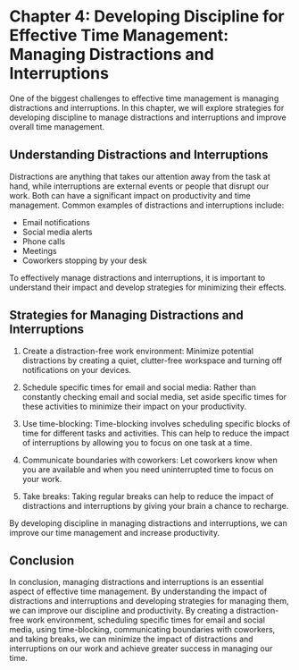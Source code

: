 Chapter 4: Developing Discipline for Effective Time Management: Managing Distractions and Interruptions
=======================================================================================================

One of the biggest challenges to effective time management is managing distractions and interruptions. In this chapter, we will explore strategies for developing discipline to manage distractions and interruptions and improve overall time management.

Understanding Distractions and Interruptions
--------------------------------------------

Distractions are anything that takes our attention away from the task at hand, while interruptions are external events or people that disrupt our work. Both can have a significant impact on productivity and time management. Common examples of distractions and interruptions include:

* Email notifications
* Social media alerts
* Phone calls
* Meetings
* Coworkers stopping by your desk

To effectively manage distractions and interruptions, it is important to understand their impact and develop strategies for minimizing their effects.

Strategies for Managing Distractions and Interruptions
------------------------------------------------------

1. Create a distraction-free work environment: Minimize potential distractions by creating a quiet, clutter-free workspace and turning off notifications on your devices.

2. Schedule specific times for email and social media: Rather than constantly checking email and social media, set aside specific times for these activities to minimize their impact on your productivity.

3. Use time-blocking: Time-blocking involves scheduling specific blocks of time for different tasks and activities. This can help to reduce the impact of interruptions by allowing you to focus on one task at a time.

4. Communicate boundaries with coworkers: Let coworkers know when you are available and when you need uninterrupted time to focus on your work.

5. Take breaks: Taking regular breaks can help to reduce the impact of distractions and interruptions by giving your brain a chance to recharge.

By developing discipline in managing distractions and interruptions, we can improve our time management and increase productivity.

Conclusion
----------

In conclusion, managing distractions and interruptions is an essential aspect of effective time management. By understanding the impact of distractions and interruptions and developing strategies for managing them, we can improve our discipline and productivity. By creating a distraction-free work environment, scheduling specific times for email and social media, using time-blocking, communicating boundaries with coworkers, and taking breaks, we can minimize the impact of distractions and interruptions on our work and achieve greater success in managing our time.
